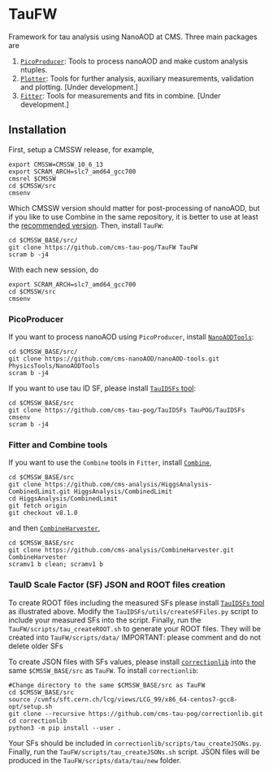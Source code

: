 # TauFW

Framework for tau analysis using NanoAOD at CMS. Three main packages are
1. [`PicoProducer`](PicoProducer): Tools to process nanoAOD and make custom analysis ntuples.
2. [`Plotter`](Plotter): Tools for further analysis, auxiliary measurements, validation and plotting. [Under development.]
3. [`Fitter`](Fitter): Tools for measurements and fits in combine. [Under development.]

## Installation

First, setup a CMSSW release, for example,
```
export CMSSW=CMSSW_10_6_13
export SCRAM_ARCH=slc7_amd64_gcc700
cmsrel $CMSSW
cd $CMSSW/src
cmsenv
```
Which CMSSW version should matter for post-processing of nanoAOD,
but if you like to use Combine in the same repository,
it is better to use at least the [recommended version](https://cms-analysis.github.io/HiggsAnalysis-CombinedLimit/#setting-up-the-environment-and-installation).
Then, install `TauFW`:
```
cd $CMSSW_BASE/src/
git clone https://github.com/cms-tau-pog/TauFW TauFW
scram b -j4
```
With each new session, do
```
export SCRAM_ARCH=slc7_amd64_gcc700
cd $CMSSW/src
cmsenv
```

### PicoProducer
If you want to process nanoAOD using `PicoProducer`, install [`NanoAODTools`](https://github.com/cms-nanoAOD/nanoAOD-tools):
```
cd $CMSSW_BASE/src/
git clone https://github.com/cms-nanoAOD/nanoAOD-tools.git PhysicsTools/NanoAODTools
scram b -j4
```
If you want to use tau ID SF, please install [`TauIDSFs` tool](https://github.com/cms-tau-pog/TauIDSFs):
```
cd $CMSSW_BASE/src
git clone https://github.com/cms-tau-pog/TauIDSFs TauPOG/TauIDSFs
cmsenv
scram b -j4
```

### Fitter and Combine tools
If you want to use the `Combine` tools in `Fitter`, install
[`Combine`](https://cms-analysis.github.io/HiggsAnalysis-CombinedLimit/#setting-up-the-environment-and-installation),
```
cd $CMSSW_BASE/src
git clone https://github.com/cms-analysis/HiggsAnalysis-CombinedLimit.git HiggsAnalysis/CombinedLimit
cd HiggsAnalysis/CombinedLimit
git fetch origin
git checkout v8.1.0
```
and then [`CombineHarvester`](https://github.com/cms-analysis/CombineHarvester),
```
cd $CMSSW_BASE/src
git clone https://github.com/cms-analysis/CombineHarvester.git CombineHarvester
scramv1 b clean; scramv1 b
```

### TauID Scale Factor (SF) JSON and ROOT files creation

To create ROOT files including the measured SFs please install [`TauIDSFs` tool](https://github.com/cms-tau-pog/TauFW/#picoproducer) as illustrated above.
Modify the `TauIDSFs/utils/createSFFiles.py` script to include your measured SFs into the script. 
Finally, run the `TauFW/scripts/tau_createROOT.sh` to generate your ROOT files. They will be created into `TauFW/scripts/data/`
IMPORTANT: please comment and do not delete older SFs

To create JSON files with SFs values, please install [`correctionlib`](https://github.com/cms-tau-pog/correctionlib) into the same `$CMSSW_BASE/src` as `TauFW`.
To install `correctionlib`:
```
#Change directory to the same $CMSSW_BASE/src as TauFW
cd $CMSSW_BASE/src
source /cvmfs/sft.cern.ch/lcg/views/LCG_99/x86_64-centos7-gcc8-opt/setup.sh
git clone --recursive https://github.com/cms-tau-pog/correctionlib.git
cd correctionlib
python3 -m pip install --user .

```
Your SFs should be included in `correctionlib/scripts/tau_createJSONs.py`.
Finally, run the `TauFW/scripts/tau_createJSONs.sh` script. JSON files will be produced in the `TauFW/scripts/data/tau/new` folder.
